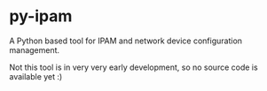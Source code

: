 # py-ipam
A Python based tool for IPAM and network device configuration management.

Not this tool is in very very early development, so no source code is available yet :)
